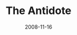 ---
layout: message
category: message
series: "GIMME GIMME"
title: "The Antidote"
date: 2008-11-16
message_id: 534
---